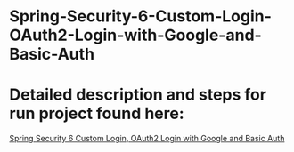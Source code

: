 ﻿# Spring-Security-6-Custom-Login-OAuth2-Login-with-Google-and-Basic-Auth

# Detailed description and steps for run project found here: 
[Spring Security 6 Custom Login, OAuth2 Login with Google and Basic Auth](https://jarmx.blogspot.com/2023/04/spring-security-6-custom-login-oauth2.html)
